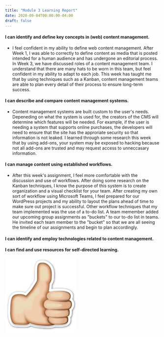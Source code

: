 ```yaml
---
title: "Module 3 Learning Report"
date: 2020-09-04T00:00:00-04:00
draft: false
---
```


#### I can identify and define key concepts in (web) content management.
- I feel confident in my ability to define web content management. After Week 1, I was able to correctly to define content as media that is posted intended for a human audience and has undergone an editorial process. In Week 3, we have discussed roles of a content management team. I understand that there are many hats to be worn in this team, but feel confident in my ability to adapt to each job. This week has taught me that by using techniques such as a Kanban, content management teams are able to plan every detail of their process to ensure long-term success.
#### I can describe and compare content management systems.
- Content management systems are built custom to the user's needs. Depeneding on what the system is used for, the creators of the CMS will determine which features will be needed. For example, if the user is needing a system that supports online purchases, the developers will need to ensure that the site has the approriate security so that information is not leaked. I learned through some research this week that by using add-ons, your system may be exposed to hacking because not all add-ons are trusted and may request access to unneccasary information.
#### I can manage content using established workflows.
- After this week's assignment, I feel more comfortable with the discussion and use of workflows. After doing some research on the Kanban techniques, I know the purpose of this system is to create organization and a visual checklist for your team. After creating my own sort of workflow using Microsoft Teams, I feel prepared for our WordPress projects and my ability to layout the plans ahead of time to make sure out project is successful. Other workflow techniques that my team implemented was the use of a to-do list. A team memember added our upcoming group assignments as "buckets" to our to-do list in teams. He invited each team member to the "bucket" so that we are all seeing the timeline of our assignments and begin to plan accordingly.
#### I can identify and employ technologies related to content management.
#### I can find and use resources for self-directed learning.

![thumbs up](https://github.com/maryellahamm/ict302temp/blob/master/content/thumbs%20up.jpg)
